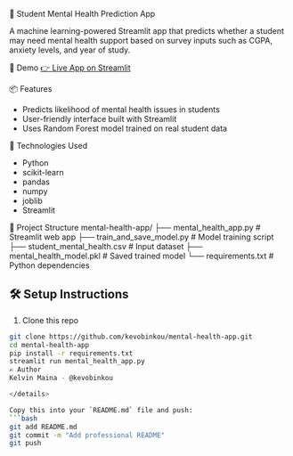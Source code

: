 🧠 Student Mental Health Prediction App

A machine learning-powered Streamlit app that predicts whether a student may need mental health support based on survey inputs such as CGPA, anxiety levels, and year of study.

 🚀 Demo
[👉 Live App on Streamlit ](https://github.com/kevobinkou/mental-health-app.git)

 📦 Features
- Predicts likelihood of mental health issues in students
- User-friendly interface built with Streamlit
- Uses Random Forest model trained on real student data

 🧠 Technologies Used
- Python
- scikit-learn
- pandas
- numpy
- joblib
- Streamlit

📁 Project Structure
mental-health-app/
├── mental_health_app.py # Streamlit web app
├── train_and_save_model.py # Model training script
├── student_mental_health.csv # Input dataset
├── mental_health_model.pkl # Saved trained model
└── requirements.txt # Python dependencies

## 🛠 Setup Instructions

1. Clone this repo  
```bash
git clone https://github.com/kevobinkou/mental-health-app.git
cd mental-health-app
pip install -r requirements.txt
streamlit run mental_health_app.py
✍️ Author
Kelvin Maina - @kevobinkou

</details>

Copy this into your `README.md` file and push:
```bash
git add README.md
git commit -m "Add professional README"
git push


